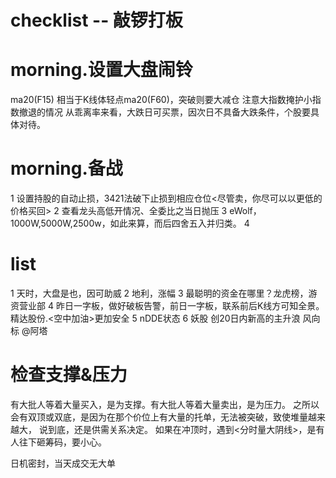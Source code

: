 # checklist -- 敲锣打板

# morning.设置大盘闹铃

ma20(F15) 相当于K线体轻点ma20(F60)，突破则要大减仓
注意大指数掩护小指数撤退的情况
从乖离率来看，大跌日可买票，因次日不具备大跌条件，个股要具体对待。

# morning.备战

1 设置持股的自动止损，3421法破下止损到相应仓位<尽管卖，你尽可以以更低的价格买回>
2 查看龙头高低开情况、全委比之当日抛压
3 eWolf，1000W,5000W,2500w，如此来算，而后四舍五入并归类。
4

# list 

1 天时，大盘是也，因可助威
2 地利，涨幅
3 最聪明的资金在哪里？龙虎榜，游资营业部
4 昨日一字板，做好破板告警，前日一字板，联系前后K线方可知全景。精达股份.<空中加油>更加安全
5 nDDE状态
6 妖股
  创20日内新高的主升浪
  风向标 @阿塔

# 检查支撑&压力

有大批人等着大量买入，是为支撑。有大批人等着大量卖出，是为压力。
之所以会有双顶或双底，是因为在那个价位上有大量的托单，无法被突破，致使堆量越来越大，
说到底，还是供需关系决定。
如果在冲顶时，遇到<分时量大阴线>，是有人往下砸筹码，要小心。

日机密封，当天成交无大单

